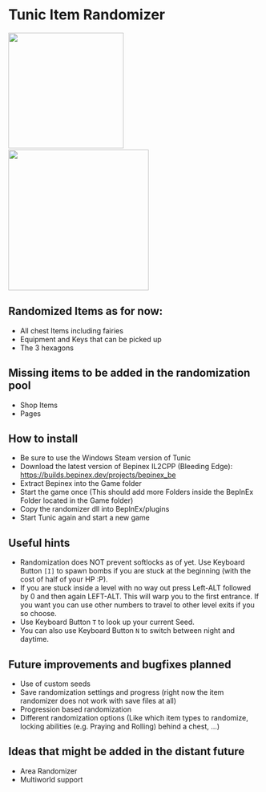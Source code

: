 # Tunic Item Randomizer
<img src="https://user-images.githubusercontent.com/11662770/170832618-30b5e7e6-213a-4464-8fbe-bd7ca397a414.png" width="230">&emsp;&emsp;<img src="https://user-images.githubusercontent.com/11662770/170832683-2b7c7018-980d-463a-bd83-536c5f9bcb8d.png" width="280">

## Randomized Items as for now:
- All chest Items including fairies
- Equipment and Keys that can be picked up
- The 3 hexagons

## Missing items to be added in the randomization pool
- Shop Items
- Pages

## How to install
- Be sure to use the Windows Steam version of Tunic
- Download the latest version of Bepinex IL2CPP (Bleeding Edge): https://builds.bepinex.dev/projects/bepinex_be
- Extract Bepinex into the Game folder
- Start the game once (This should add more Folders inside the BepInEx Folder located in the Game folder)
- Copy the randomizer dll into BepInEx/plugins
- Start Tunic again and start a new game

## Useful hints
- Randomization does NOT prevent softlocks as of yet. Use Keyboard Button `[I]` to spawn bombs if you are stuck at the beginning (with the cost of half of your HP :P).
- If you are stuck inside a level with no way out press Left-ALT followed by 0 and then again LEFT-ALT. This will warp you to the first entrance. If you want you can use other numbers to travel to other level exits if you so choose.
- Use Keyboard Button `T` to look up your current Seed.
- You can also use Keyboard Button `N` to switch between night and daytime.

## Future improvements and bugfixes planned
- Use of custom seeds
- Save randomization settings and progress (right now the item randomizer does not work with save files at all)
- Progression based randomization
- Different randomization options (Like which item types to randomize, locking abilities (e.g. Praying and Rolling) behind a chest, ...)

## Ideas that might be added in the distant future
- Area Randomizer
- Multiworld support
